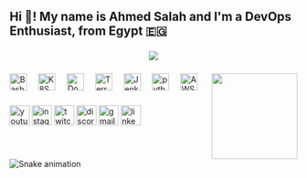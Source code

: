 <h2 align="left">Hi 👋! My name is Ahmed Salah and I'm a DevOps Enthusiast, from Egypt 🇪🇬</h2>

###

<div align="center">
  
  <img src="https://github-readme-stats.vercel.app/api/top-langs/?username=ahmedsalah3717&theme=vue-dark&show_icons=true&hide_border=true&layout=compact"  />
</div>

###

<img align="right" height="150" src="https://i.imgflip.com/65efzo.gif"  />

###

<div align="left">
  <img src=https://encrypted-tbn0.gstatic.com/images?q=tbn:ANd9GcQbsTj8VMCKFI-02-Kpil6pWfEHf5Q6qq4oTqI8oQmn7A&s" height="30" alt="Bash logo"  />
  <img width="12" />
  <img src="https://img.jsdelivr.com/github.com/kubernetes-client.png" height="30" alt="K8S logo"  />
  <img width="12" />
  <img src="https://brandslogos.com/wp-content/uploads/images/large/docker-logo.png" height="30" alt="Docker logo"  />
  <img width="12" />
  <img src="https://sue.eu/wp-content/uploads/sites/6/2022/06/terraform-hashicorp-logo-920x920-sue-v0.png" height="30" alt="Terraform logo"  />
  <img width="12" />
  <img src="https://logowik.com/content/uploads/images/jenkins8460.jpg" height="30" alt="Jenkins logo"  />
  <img width="12" />
  <img src="https://cdn.jsdelivr.net/gh/devicons/devicon/icons/python/python-original.svg" height="30" alt="python logo"  />
  <img width="12" />
  <img src="https://logos-world.net/wp-content/uploads/2021/08/Amazon-Web-Services-AWS-Logo.png" height="30" alt="AWS logo"  />
</div>

###

<div align="left">
  <img src="https://img.shields.io/static/v1?message=Youtube&logo=youtube&label=&color=FF0000&logoColor=white&labelColor=&style=for-the-badge" height="35" alt="youtube logo"  />
  <img src="https://img.shields.io/static/v1?message=Instagram&logo=instagram&label=&color=E4405F&logoColor=white&labelColor=&style=for-the-badge" height="35" alt="instagram logo"  />
  <img src="https://img.shields.io/static/v1?message=Twitch&logo=twitch&label=&color=9146FF&logoColor=white&labelColor=&style=for-the-badge" height="35" alt="twitch logo"  />
  <img src="https://img.shields.io/static/v1?message=Discord&logo=discord&label=&color=7289DA&logoColor=white&labelColor=&style=for-the-badge" height="35" alt="discord logo"  />
  <img src="https://img.shields.io/static/v1?message=Gmail&logo=gmail&label=&color=D14836&logoColor=white&labelColor=&style=for-the-badge" height="35" alt="gmail logo"  />
  <img src="https://img.shields.io/static/v1?message=LinkedIn&logo=linkedin&label=&color=0077B5&logoColor=white&labelColor=&style=for-the-badge" height="35" alt="linkedin logo"  />
</div>

###

<br clear="both">

<img src="https://raw.githubusercontent.com/maurodesouza/maurodesouza/output/snake.svg" alt="Snake animation" />

###
